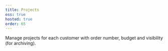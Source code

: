 ```yaml
---
title: Projects
oss: true
hosted: true
order: 65
---
```


Manage projects for each customer with order number, budget and visibility (for archiving).